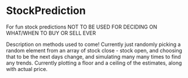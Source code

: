 # StockPrediction
For fun stock predictions NOT TO BE USED FOR DECIDING ON WHAT/WHEN TO BUY OR SELL EVER

Description on methods used to come! Currently just randomly picking a random element from an array of stock close - stock open,
and choosing that to be the next days change, and simulating many many times to find any trends. Currently plotting a floor and a ceiling of the estimates, along with actual price.
